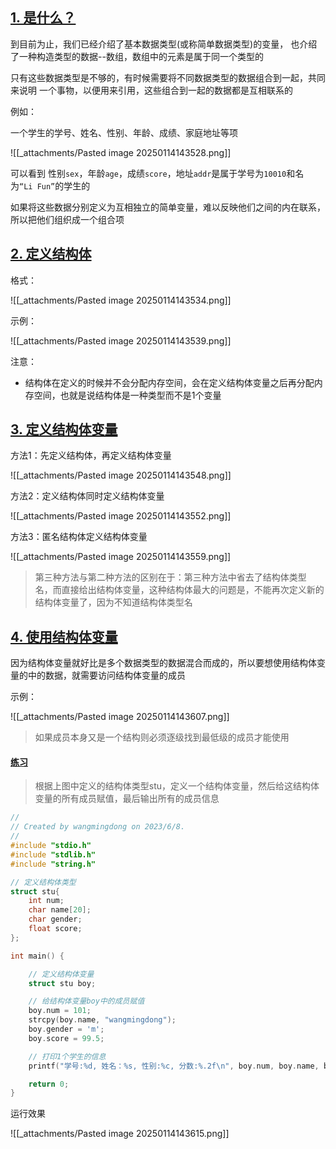 ## [1. 是什么？](https://doc.itprojects.cn/0004.zhishi.c/0002.doc/index.html#/8.2.struct?id=_1-%e6%98%af%e4%bb%80%e4%b9%88%ef%bc%9f)

到目前为止，我们已经介绍了基本数据类型(或称简单数据类型)的变量， 也介绍了一种构造类型的数据--数组，数组中的元素是属于同一个类型的

只有这些数据类型是不够的，有时候需要将不同数据类型的数据组合到一起，共同来说明 一个事物，以便用来引用，这些组合到一起的数据都是互相联系的

例如：

一个学生的学号、姓名、性别、年龄、成绩、家庭地址等项

![[_attachments/Pasted image 20250114143528.png]]

可以看到 性别`sex`，年龄`age`，成绩`score`，地址`addr`是属于学号为`10010`和名 为`“Li Fun”`的学生的

如果将这些数据分别定义为互相独立的简单变量，难以反映他们之间的内在联系，所以把他们组织成一个组合项

## [2. 定义结构体](https://doc.itprojects.cn/0004.zhishi.c/0002.doc/index.html#/8.2.struct?id=_2-%e5%ae%9a%e4%b9%89%e7%bb%93%e6%9e%84%e4%bd%93)

格式：

![[_attachments/Pasted image 20250114143534.png]]

示例：

![[_attachments/Pasted image 20250114143539.png]]

注意：

- 结构体在定义的时候并不会分配内存空间，会在定义结构体变量之后再分配内存空间，也就是说结构体是一种类型而不是1个变量

## [3. 定义结构体变量](https://doc.itprojects.cn/0004.zhishi.c/0002.doc/index.html#/8.2.struct?id=_3-%e5%ae%9a%e4%b9%89%e7%bb%93%e6%9e%84%e4%bd%93%e5%8f%98%e9%87%8f)

方法1：先定义结构体，再定义结构体变量

![[_attachments/Pasted image 20250114143548.png]]

方法2：定义结构体同时定义结构体变量

![[_attachments/Pasted image 20250114143552.png]]

方法3：匿名结构体定义结构体变量

![[_attachments/Pasted image 20250114143559.png]]

> 第三种方法与第二种方法的区别在于：第三种方法中省去了结构体类型 名，而直接给出结构体变量，这种结构体最大的问题是，不能再次定义新的结构体变量了，因为不知道结构体类型名

## [4. 使用结构体变量](https://doc.itprojects.cn/0004.zhishi.c/0002.doc/index.html#/8.2.struct?id=_4-%e4%bd%bf%e7%94%a8%e7%bb%93%e6%9e%84%e4%bd%93%e5%8f%98%e9%87%8f)

因为结构体变量就好比是多个数据类型的数据混合而成的，所以要想使用结构体变量的中的数据，就需要访问结构体变量的成员

示例：

![[_attachments/Pasted image 20250114143607.png]]

> 如果成员本身又是一个结构则必须逐级找到最低级的成员才能使用

#### [练习](https://doc.itprojects.cn/0004.zhishi.c/0002.doc/index.html#/8.2.struct?id=%e7%bb%83%e4%b9%a0)

> 根据上图中定义的结构体类型stu，定义一个结构体变量，然后给这结构体变量的所有成员赋值，最后输出所有的成员信息

```c
//
// Created by wangmingdong on 2023/6/8.
//
#include "stdio.h"
#include "stdlib.h"
#include "string.h"

// 定义结构体类型
struct stu{
    int num;
    char name[20];
    char gender;
    float score;
};

int main() {

    // 定义结构体变量
    struct stu boy;

    // 给结构体变量boy中的成员赋值
    boy.num = 101;
    strcpy(boy.name, "wangmingdong");
    boy.gender = 'm';
    boy.score = 99.5;

    // 打印1个学生的信息
    printf("学号:%d, 姓名：%s, 性别:%c, 分数:%.2f\n", boy.num, boy.name, boy.gender, boy.score);

    return 0;
}

```

运行效果

![[_attachments/Pasted image 20250114143615.png]]
